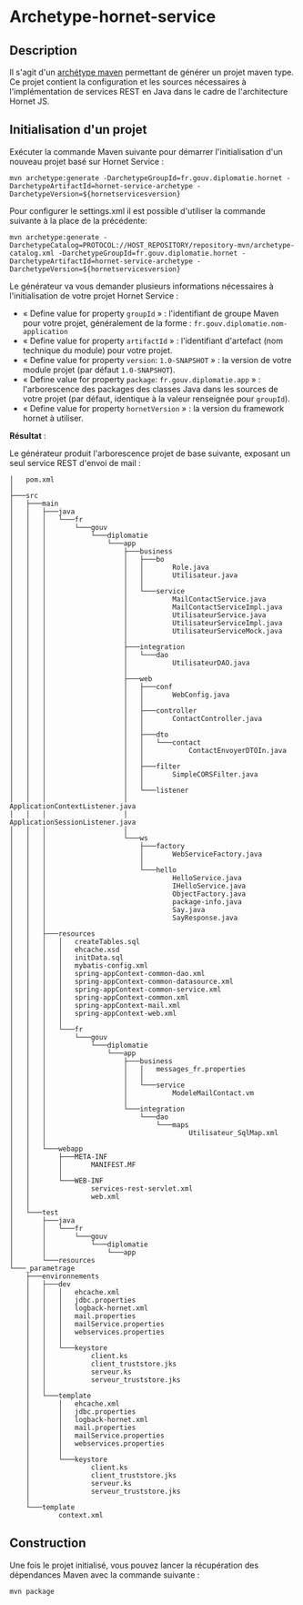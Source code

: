 # Archetype-hornet-service

## Description

Il s'agit d'un [archétype maven](https://maven.apache.org/archetype/index.html) permettant de générer un projet maven type. Ce projet contient la configuration et les sources nécessaires à l'implémentation de services REST en Java dans le cadre de l'architecture Hornet JS.
 
## Initialisation d'un projet

Exécuter la commande Maven suivante pour démarrer l'initialisation d'un nouveau projet basé sur Hornet Service :

```shell
mvn archetype:generate -DarchetypeGroupId=fr.gouv.diplomatie.hornet -DarchetypeArtifactId=hornet-service-archetype -DarchetypeVersion=${hornetservicesversion}
```

Pour configurer le settings.xml il est possible d'utiliser la commande suivante à la place de la précédente:

```shell
mvn archetype:generate -DarchetypeCatalog=PROTOCOL://HOST_REPOSITORY/repository-mvn/archetype-catalog.xml -DarchetypeGroupId=fr.gouv.diplomatie.hornet -DarchetypeArtifactId=hornet-service-archetype -DarchetypeVersion=${hornetservicesversion}
```

Le générateur va vous demander plusieurs informations nécessaires à l'initialisation de votre projet Hornet Service :

* « Define value for property `groupId`  » : l'identifiant de groupe Maven pour votre projet, généralement de la forme : `fr.gouv.diplomatie.nom-application`
* « Define value for property `artifactId` » : l'identifiant d'artefact (nom technique du module) pour votre projet.
* « Define value for property `version`:  `1.0-SNAPSHOT` » : la version de votre module projet (par défaut `1.0-SNAPSHOT`).
* « Define value for property `package`:  `fr.gouv.diplomatie.app` » : l'arborescence des packages des classes Java dans les sources de votre projet (par défaut, identique à la valeur renseignée pour `groupId`).
* « Define value for property `hornetVersion` » : la version du framework hornet à utiliser.

__Résultat__ : 

Le générateur produit l'arborescence projet de base suivante, exposant un seul service REST d'envoi de mail :

```
│   pom.xml
│
├───src
│   ├───main
│   │   ├───java
│   │   │   └───fr
│   │   │       └───gouv
│   │   │           └───diplomatie
│   │   │               └───app
│   │   │                   ├───business
│   │   │                   │   ├───bo
│   │   │                   │   │       Role.java
│   │   │                   │   │       Utilisateur.java
│   │   │                   │   │
│   │   │                   │   └───service
│   │   │                   │           MailContactService.java
│   │   │                   │           MailContactServiceImpl.java
│   │   │                   │           UtilisateurService.java
│   │   │                   │           UtilisateurServiceImpl.java
│   │   │                   │           UtilisateurServiceMock.java
│   │   │                   │
│   │   │                   ├───integration
│   │   │                   │   └───dao
│   │   │                   │           UtilisateurDAO.java
│   │   │                   │
│   │   │                   ├───web
│   │   │                   │   ├───conf
│   │   │                   │   │       WebConfig.java
│   │   │                   │   │
│   │   │                   │   ├───controller
│   │   │                   │   │       ContactController.java
│   │   │                   │   │
│   │   │                   │   ├───dto
│   │   │                   │   │   └───contact
│   │   │                   │   │           ContactEnvoyerDTOIn.java
│   │   │                   │   │
│   │   │                   │   ├───filter
│   │   │                   │   │       SimpleCORSFilter.java
│   │   │                   │   │
│   │   │                   │   └───listener
│   │   │                   │           ApplicationContextListener.java
│   │   │                   │           ApplicationSessionListener.java
│   │   │                   │
│   │   │                   └───ws
│   │   │                       ├───factory
│   │   │                       │       WebServiceFactory.java
│   │   │                       │
│   │   │                       └───hello
│   │   │                               HelloService.java
│   │   │                               IHelloService.java
│   │   │                               ObjectFactory.java
│   │   │                               package-info.java
│   │   │                               Say.java
│   │   │                               SayResponse.java
│   │   │
│   │   ├───resources
│   │   │   │   createTables.sql
│   │   │   │   ehcache.xsd
│   │   │   │   initData.sql
│   │   │   │   mybatis-config.xml
│   │   │   │   spring-appContext-common-dao.xml
│   │   │   │   spring-appContext-common-datasource.xml
│   │   │   │   spring-appContext-common-service.xml
│   │   │   │   spring-appContext-common.xml
│   │   │   │   spring-appContext-mail.xml
│   │   │   │   spring-appContext-web.xml
│   │   │   │
│   │   │   └───fr
│   │   │       └───gouv
│   │   │           └───diplomatie
│   │   │               └───app
│   │   │                   ├───business
│   │   │                   │   │   messages_fr.properties
│   │   │                   │   │
│   │   │                   │   └───service
│   │   │                   │           ModeleMailContact.vm
│   │   │                   │
│   │   │                   └───integration
│   │   │                       └───dao
│   │   │                           └───maps
│   │   │                                   Utilisateur_SqlMap.xml
│   │   │
│   │   └───webapp
│   │       ├───META-INF
│   │       │       MANIFEST.MF
│   │       │
│   │       └───WEB-INF
│   │               services-rest-servlet.xml
│   │               web.xml
│   │
│   └───test
│       ├───java
│       │   └───fr
│       │       └───gouv
│       │           └───diplomatie
│       │               └───app
│       └───resources
└───_parametrage
    ├───environnements
    │   ├───dev
    │   │   │   ehcache.xml
    │   │   │   jdbc.properties
    │   │   │   logback-hornet.xml
    │   │   │   mail.properties
    │   │   │   mailService.properties
    │   │   │   webservices.properties
    │   │   │
    │   │   └───keystore
    │   │           client.ks
    │   │           client_truststore.jks
    │   │           serveur.ks
    │   │           serveur_truststore.jks
    │   │
    │   └───template
    │       │   ehcache.xml
    │       │   jdbc.properties
    │       │   logback-hornet.xml
    │       │   mail.properties
    │       │   mailService.properties
    │       │   webservices.properties
    │       │
    │       └───keystore
    │               client.ks
    │               client_truststore.jks
    │               serveur.ks
    │               serveur_truststore.jks
    │
    └───template
            context.xml

```

## Construction 

Une fois le projet initialisé, vous pouvez lancer la récupération des dépendances Maven avec la commande suivante :

```shell
mvn package
```
